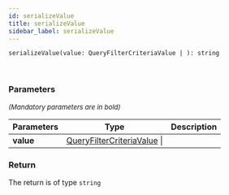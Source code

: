 ```yaml
---
id: serializeValue
title: serializeValue
sidebar_label: serializeValue
---
```


```tsx
serializeValue(value: QueryFilterCriteriaValue | ): string
```
<br/>



### Parameters

<font size="2"><i>(Mandatory parameters are in bold)</i></font>

| Parameters | Type | Description |
| --------- | ---- | ----------- |
| **value** | [QueryFilterCriteriaValue](/framework-api/types/QueryFilterCriteriaValue.md) \|  |  |


### Return



The return is of type <code>string</code>